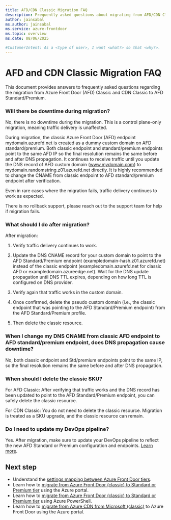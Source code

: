 ```yaml
---
title: AFD/CDN Classic Migration FAQ
description: Frequently asked questions about migrating from AFD/CDN Classic to AFD Standard or Premium.
author: jainsabal
ms.author: jainsabal
ms.service: azure-frontdoor
ms.topic: overview
ms.date: 08/06/2025

#CustomerIntent: As a <type of user>, I want <what?> so that <why?>.
---
```


# AFD and CDN Classic Migration FAQ

This document provides answers to frequently asked questions regarding the migration from Azure Front Door (AFD) Classic and CDN Classic to AFD Standard/Premium.

### Will there be downtime during migration?

No, there is no downtime during the migration. This is a control plane-only migration, meaning traffic delivery is unaffected.

During migration, the classic Azure Front Door (AFD) endpoint mydomain.azurefd.net is created as a dummy custom domain on AFD standard/premium. Both classic endpoint and standard/premium endpoints point to the same AFD IP so the final resolution remains the same before and after DNS propagation. It continues to receive traffic until you update the DNS record of AFD custom domain (www.mydomain.com) to mydomain.randomstring.z01.azurefd.net directly. It is highly recommended to change the CNAME from classic endpoint to AFD standard/premium endpoint after verification.

Even in rare cases where the migration fails, traffic delivery continues to work as expected.

There is no rollback support, please reach out to the support team for help if migration fails.



### What should I do after migration?

After migration:

1. Verify traffic delivery continues to work.

1. Update the DNS CNAME record for your custom domain to point to the AFD Standard/Premium endpoint (exampledomain-hash.z01.azurefd.net) instead of the classic endpoint (exampledomain.azurefd.net for classic AFD or exampledomain.azureedge.net). Wait for the DNS update propagation until DNS TTL expires, depending on how long TTL is configured on DNS provider.

1. Verify again that traffic works in the custom domain.

1. Once confirmed, delete the pseudo custom domain (i.e., the classic endpoint that was pointing to the AFD Standard/Premium endpoint) from the AFD Standard/Premium profile.

1. Then delete the classic resource. 

### When I change my DNS CNAME from classic AFD endpoint to AFD standard/premium endpoint, does DNS propagation cause downtime?

No, both classic endpoint and Std/premium endpoints point to the same IP, so the final resolution remains the same before and after DNS propagation.

### When should I delete the classic SKU?

For AFD Classic: After verifying that traffic works and the DNS record has been updated to point to the AFD Standard/Premium endpoint, you can safely delete the classic resource.

For CDN Classic: You do not need to delete the classic resource. Migration is treated as a SKU upgrade, and the classic resource can remain.

### Do I need to update my DevOps pipeline?

Yes. After migration, make sure to update your DevOps pipeline to reflect the new AFD Standard or Premium configuration and endpoints. [Learn more](post-migration-dev-ops-experience.md).

## Next step

* Understand the [settings mapping between Azure Front Door tiers](tier-mapping.md).
* Learn how to [migrate from Azure Front Door (classic) to Standard or Premium tier](migrate-tier.md) using the Azure portal.
* Learn how to [migrate from Azure Front Door (classic) to Standard or Premium tier](migrate-tier-powershell.md) using Azure PowerShell.
* Learn how to [migrate from Azure CDN from Microsoft (classic)](migrate-tier.md) to Azure Front Door using the Azure portal.
